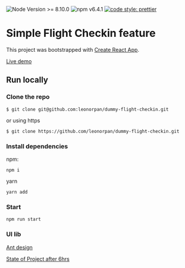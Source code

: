 ![Node Version >= 8.10.0](https://img.shields.io/badge/node-%3E%3D%208.12.0-brightgreen.svg)
![npm v6.4.1](https://img.shields.io/badge/npm%20-v6.4.1-blue.svg)
[![code style: prettier](https://img.shields.io/badge/code_style-prettier-ff69b4.svg?style=flat-square)](https://github.com/prettier/prettier)

# Simple Flight Checkin feature

This project was bootstrapped with [Create React App](https://github.com/facebook/create-react-app).

[Live demo](https://nifty-nobel-899cf7.netlify.com/)

## Run locally

### Clone the repo

``$ git clone git@github.com:leonorpan/dummy-flight-checkin.git ``

or using https

``$ git clone https://github.com/leonorpan/dummy-flight-checkin.git ``

### Install dependencies

npm:

`` npm i  ``

yarn

`` yarn add ``

### Start

`` npm run start ``

### UI lib
[Ant design](https://www.ant.design)


[State of Project after 6hrs](https://github.com/leonorpan/dummy-flight-checkin/tree/49462f231be36c18e51d64203a6288faea3e8593)